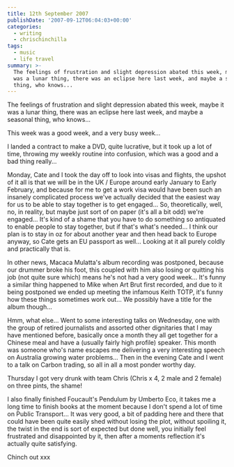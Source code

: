 ```yaml
---
title: 12th September 2007
publishDate: '2007-09-12T06:04:03+00:00'
categories:
  - writing
  - chrischinchilla
tags:
  - music
  - life travel
summary: >-
  The feelings of frustration and slight depression abated this week, maybe it
  was a lunar thing, there was an eclipse here last week, and maybe a seasonal
  thing, who knows...
---
```


The feelings of frustration and slight depression abated this week, maybe it was a lunar thing, there was an eclipse here last week, and maybe a seasonal thing, who knows...

This week was a good week, and a very busy week...

I landed a contract to make a DVD, quite lucrative, but it took up a lot of time, throwing my weekly routine into confusion, which was a good and a bad thing really...

Monday, Cate and I took the day off to look into visas and flights, the upshot of it all is that we will be in the UK / Europe around early January to Early February, and because for me to get a work visa would have been such an insanely complicated process we've actually decided that the easiest way for us to be able to stay together is to get engaged... So, theoretically, well, no, in reality, but maybe just sort of on paper (it's all a bit odd) we're engaged... It's kind of a shame that you have to do something so antiquated to enable people to stay together, but if that's what's needed... I think our plan is to stay in oz for about another year and then head back to Europe anyway, so Cate gets an EU passport as well... Looking at it all purely coldly and practically that is.

In other news, Macaca Mulatta's album recording was postponed, because our drummer broke his foot, this coupled with him also losing or quitting his job (not quite sure which) means he's not had a very good week... It's funny a similar thing happened to Mike when Art Brut first recorded, and due to it being postponed we ended up meeting the infamous Keith TOTP, it's funny how these things sometimes work out... We possibly have a title for the album though...

Hmm, what else... Went to some interesting talks on Wednesday, one with the group of retired journalists and assorted other dignitaries that I may have mentioned before, basically once a month they all get together for a Chinese meal and have a (usually fairly high profile) speaker. This month was someone who's name escapes me delivering a very interesting speech on Australia growing water problems... Then in the evening Cate and I went to a talk on Carbon trading, so all in all a most ponder worthy day.

Thursday I got very drunk with team Chris (Chris x 4, 2 male and 2 female) on three pints, the shame!

I also finally finished Foucault's Pendulum by Umberto Eco, it takes me a long time to finish books at the moment because I don't spend a lot of time on Public Transport... It was very good, a bit of padding here and there that could have been quite easily shed without losing the plot, without spoiling it, the twist in the end is sort of expected but done well, you initially feel frustrated and disappointed by it, then after a moments reflection it's actually quite satisfying.

Chinch out xxx

